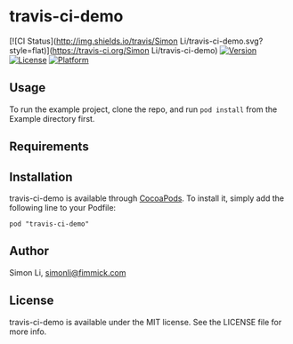 # travis-ci-demo

[![CI Status](http://img.shields.io/travis/Simon Li/travis-ci-demo.svg?style=flat)](https://travis-ci.org/Simon Li/travis-ci-demo)
[![Version](https://img.shields.io/cocoapods/v/travis-ci-demo.svg?style=flat)](http://cocoadocs.org/docsets/travis-ci-demo)
[![License](https://img.shields.io/cocoapods/l/travis-ci-demo.svg?style=flat)](http://cocoadocs.org/docsets/travis-ci-demo)
[![Platform](https://img.shields.io/cocoapods/p/travis-ci-demo.svg?style=flat)](http://cocoadocs.org/docsets/travis-ci-demo)

## Usage

To run the example project, clone the repo, and run `pod install` from the Example directory first.

## Requirements

## Installation

travis-ci-demo is available through [CocoaPods](http://cocoapods.org). To install
it, simply add the following line to your Podfile:

    pod "travis-ci-demo"

## Author

Simon Li, simonli@fimmick.com

## License

travis-ci-demo is available under the MIT license. See the LICENSE file for more info.

